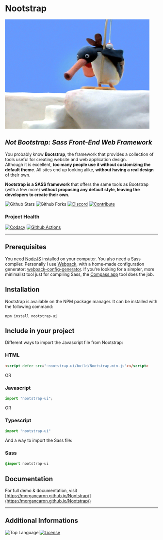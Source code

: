 # Nootstrap
[![Nootstrap](src/docs/img/assets/nootnoot.gif)](https://morgancaron.github.io/Nootstrap/)

## *Not Bootstrap: Sass Front-End Web Framework*
You probably know **Bootstrap**, the framework that provides a collection of tools useful for creating website and web application design.\
Although it is excellent, **too many people use it without customizing the default theme**. All sites end up looking alike, **without having a real design** of their own.

**Nootstrap is a SASS framework** that offers the same tools as Bootstrap (with a few more) **without proposing any default style, leaving the developers to create their own**.

![Github Stars](https://img.shields.io/github/stars/MorganCaron/Nootstrap?style=for-the-badge)
![Github Forks](https://img.shields.io/github/forks/MorganCaron/Nootstrap?style=for-the-badge)
[![Discord](https://img.shields.io/discord/268838260153909249?label=Chat&logo=Discord&style=for-the-badge)](https://discord.gg/mxZvun4)
[![Contribute](https://img.shields.io/badge/-Contribute-blue?style=for-the-badge)](CONTRIBUTING.md)

### Project Health
[![Codacy](https://img.shields.io/codacy/grade/c6b8bceeb4884d39b657e8a3fa460376?logo=Codacy&style=for-the-badge)](https://www.codacy.com/manual/MorganCaron/Nootstrap)
[![Github Actions](https://img.shields.io/github/workflow/status/MorganCaron/Nootstrap/NodeJS%20Deployment?logo=Github&style=for-the-badge)](https://github.com/MorganCaron/Nootstrap/actions?query=workflow%3A%22NodeJS+Deployment%22)

---

## Prerequisites

You need [NodeJS](https://nodejs.org/en/download/) installed on your computer.
You also need a Sass compiler. Personally I use [Webpack](https://webpack.js.org), with a home-made configuration generator: [webpack-config-generator](https://github.com/MorganCaron/webpack-config-generator).
If you're looking for a simpler, more minimalist tool just for compiling Sass, the [Compass.app](https://compass.kkbox.com) tool does the job.

## Installation

Nootstrap is available on the NPM package manager. It can be installed with the following command:

```console
npm install nootstrap-ui
```

## Include in your project

Different ways to import the Javascript file from Nootstrap:

### HTML
```html
<script defer src="~nootstrap-ui/build/Nootstrap.min.js"></script>
```
OR
### Javascript
```js
import "nootstrap-ui";
```
OR
### Typescript
```ts
import "nootstrap-ui"
```

And a way to import the Sass file:

### Sass
```sass
@import nootstrap-ui
```


## Documentation

For full demo & documentation, visit [https://morgancaron.github.io/Nootstrap/](https://morgancaron.github.io/Nootstrap/)

---

## Additional Informations
![Top Language](https://img.shields.io/github/languages/top/MorganCaron/Nootstrap?style=for-the-badge)
[![License](https://img.shields.io/github/license/MorganCaron/Nootstrap?style=for-the-badge)](https://github.com/MorganCaron/Nootstrap/blob/master/LICENSE)
